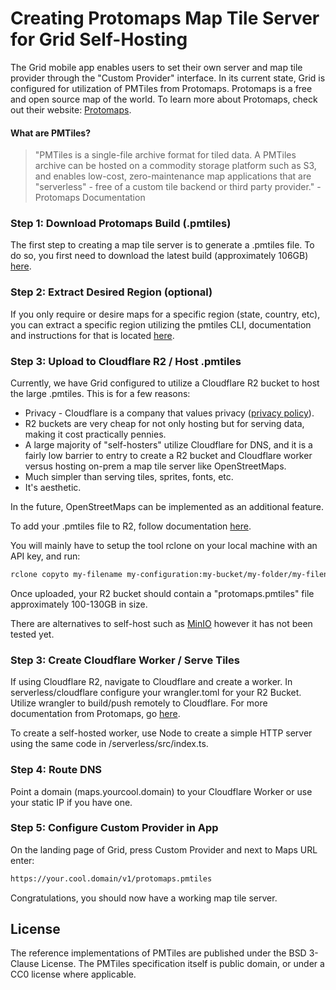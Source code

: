 # Creating Protomaps Map Tile Server for Grid Self-Hosting

The Grid mobile app enables users to set their own server and map tile provider through the "Custom Provider" interface. In its current state, Grid is configured for utilization of PMTiles from Protomaps. Protomaps is a free and open source map of the world. To learn more about Protomaps, check out their website: [Protomaps](http://protomaps.com/).

#### What are PMTiles?

> "PMTiles is a single-file archive format for tiled data. A PMTiles archive can be hosted on a commodity storage platform such as S3, and enables low-cost, zero-maintenance map applications that are "serverless" - free of a custom tile backend or third party provider." - Protomaps Documentation




### Step 1: Download Protomaps Build (.pmtiles)
The first step to creating a map tile server is to generate a .pmtiles file. To do so, you first need to download the latest build (approximately 106GB) [here](https://maps.protomaps.com/builds/).

### Step 2: Extract Desired Region (optional)
If you only require or desire maps for a specific region (state, country, etc), you can extract a specific region utilizing the pmtiles CLI, documentation and instructions for that is located [here](https://docs.protomaps.com/guide/getting-started).

### Step 3: Upload to Cloudflare R2 / Host .pmtiles
Currently, we have Grid configured to utilize a Cloudflare R2 bucket to host the large .pmtiles. This is for a few reasons:
* Privacy - Cloudflare is a company that values privacy ([privacy policy](https://www.cloudflare.com/trust-hub/privacy-and-data-protection/)).
* R2 buckets are very cheap for not only hosting but for serving data, making it cost practically pennies.
* A large majority of "self-hosters" utilize Cloudflare for DNS, and it is a fairly low barrier to entry to create a R2 bucket and Cloudflare worker versus hosting on-prem a map tile server like OpenStreetMaps.
* Much simpler than serving tiles, sprites, fonts, etc.
* It's aesthetic.

In the future, OpenStreetMaps can be implemented as an additional feature.

To add your .pmtiles file to R2, follow documentation [here](https://docs.protomaps.com/pmtiles/cloud-storage).

You will mainly have to setup the tool rclone on your local machine with an API key, and run:
```bash
rclone copyto my-filename my-configuration:my-bucket/my-folder/my-filename.pmtiles --progress --s3-chunk-size=256M
```
Once uploaded, your R2 bucket should contain a "protomaps.pmtiles" file approximately 100-130GB in size.

There are alternatives to self-host such as [MinIO](https://github.com/minio/minio) however it has not been tested yet.

####

### Step 3: Create Cloudflare Worker / Serve Tiles

If using Cloudflare R2, navigate to Cloudflare and create a worker. In serverless/cloudflare configure your wrangler.toml for your R2 Bucket. Utilize wrangler to build/push remotely to Cloudflare. For more documentation from Protomaps, go [here](https://docs.protomaps.com/deploy/cloudflare).

To create a self-hosted worker, use Node to create a simple HTTP server using the same code in /serverless/src/index.ts.


### Step 4: Route DNS

Point a domain (maps.yourcool.domain) to your Cloudflare Worker or use your static IP if you have one.

### Step 5: Configure Custom Provider in App

On the landing page of Grid, press Custom Provider and next to Maps URL enter:
```bash
https://your.cool.domain/v1/protomaps.pmtiles
```

Congratulations, you should now have a working map tile server.




## License

The reference implementations of PMTiles are published under the BSD 3-Clause License. The PMTiles specification itself is public domain, or under a CC0 license where applicable.
